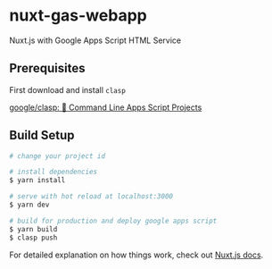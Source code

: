 # nuxt-gas-webapp

Nuxt.js with Google Apps Script HTML Service


## Prerequisites

First download and install `clasp`

[google/clasp: 🔗 Command Line Apps Script Projects](https://github.com/google/clasp)


## Build Setup

``` bash
# change your project id

# install dependencies
$ yarn install

# serve with hot reload at localhost:3000
$ yarn dev

# build for production and deploy google apps script
$ yarn build
$ clasp push
```

For detailed explanation on how things work, check out [Nuxt.js docs](https://nuxtjs.org).

